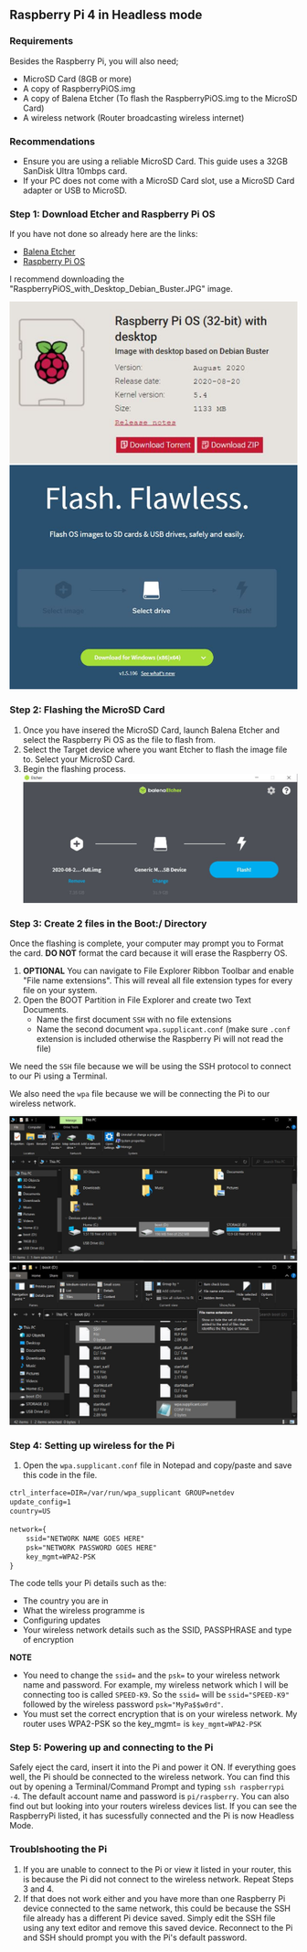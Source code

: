 ## Raspberry Pi 4 in Headless mode
### Requirements
Besides the Raspberry Pi, you will also need;
- MicroSD Card (8GB or more)
- A copy of RaspberryPiOS.img 
- A copy of Balena Etcher (To flash the RaspberryPiOS.img to the MicroSD Card)
- A wireless network (Router broadcasting wireless internet)

### Recommendations
- Ensure you are using a reliable MicroSD Card. This guide uses a 32GB SanDisk Ultra 10mbps card.
- If your PC does not come with a MicroSD Card slot, use a MicroSD Card adapter or USB to MicroSD.

### Step 1: Download Etcher and Raspberry Pi OS
If you have not done so already here are the links:
- [Balena Etcher](https://www.balena.io/etcher/)
- [Raspberry Pi OS](https://www.raspberrypi.org/downloads/raspberry-pi-os/)

I recommend downloading the "RaspberryPiOS_with_Desktop_Debian_Buster.JPG" image.

![Raspberry Pi OS Home Page](images/Step1/RaspberryPiOS_with_Desktop_Debian_Buster.JPG)
![Balena Etcher Home Page](images/Step1/BalenaEtcher1.JPG)

### Step 2: Flashing the MicroSD Card
1. Once you have insered the MicroSD Card, launch Balena Etcher and select the Raspberry Pi OS as the file to flash from.
2. Select the Target device where you want Etcher to flash the image file to. Select your MicroSD Card.
3. Begin the flashing process.
![Flashing Process](images/Step2/Flashing_Process.JPG)

### Step 3: Create 2 files in the Boot:/ Directory 
Once the flashing is complete, your computer may prompt you to Format the card. **DO NOT** format the card because it will erase the Raspberry OS.
1. **OPTIONAL** You can navigate to File Explorer Ribbon Toolbar and enable "File name extensions". This will reveal all file extension types for every file on your system.
2. Open the BOOT Partition in File Explorer and create two Text Documents. 
   - Name the first document `SSH` with no file extensions
   - Name the second document `wpa.supplicant.conf` (make sure `.conf` extension is included otherwise the Raspberry Pi will not read the file)

We need the `SSH` file because we will be using the SSH protocol to connect to our Pi using a Terminal. 

We also need the `wpa` file because we will be connecting the Pi to our wireless network.

![BOOT Partition](images/Step3/Boot-Partition.JPG)
![Create Two Files](images/Step3/Creating_two_files.jpg)

### Step 4: Setting up wireless for the Pi 
1. Open the `wpa.supplicant.conf` file in Notepad and copy/paste and save this code in the file.
```
ctrl_interface=DIR=/var/run/wpa_supplicant GROUP=netdev
update_config=1
country=US

network={
	ssid="NETWORK NAME GOES HERE"
	psk="NETWORK PASSWORD GOES HERE"
	key_mgmt=WPA2-PSK
}
```
The code tells your Pi details such as the:
- The country you are in
- What the wireless programme is
- Configuring updates
- Your wireless network details such as the SSID, PASSPHRASE and type of encryption

**NOTE** 
- You need to change the `ssid=` and the `psk=` to your wireless network name and password. For example, my wireless network which I will be connecting too is called `SPEED-K9`. So the `ssid=` will be `ssid="SPEED-K9"` followed by the wireless password `psk="MyPa$$w0rd"`.
- You must set the correct encryption that  is on your wireless network. My router uses WPA2-PSK so the key_mgmt= is `key_mgmt=WPA2-PSK`

### Step 5: Powering up and connecting to the Pi
Safely eject the card, insert it into the Pi and power it ON. 
If everything goes well, the Pi should be connected to the wireless network. You can find this out by opening a Terminal/Command Prompt and typing
`ssh raspberrypi -4`.
The default account name and password is `pi/raspberry`.
You can also find out but looking into your routers wireless devices list. If you can see the RaspberryPi listed, it has sucessfully connected and the Pi is now Headless Mode.  

### Troublshooting the Pi
1. If you are unable to connect to the Pi or view it listed in your router, this is because the Pi did not connect to the wireless network. Repeat Steps 3 and 4.
2. If that does not work either and you have more than one Raspberry Pi device connected to the same network, this could be because the SSH file already has a different Pi device saved. Simply edit the SSH file using any text editor and remove this saved device. Reconnect to the Pi and SSH should prompt you with the Pi's default password.




